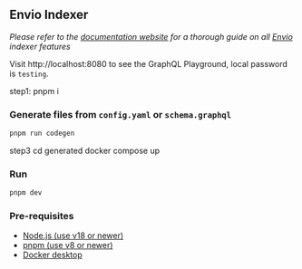 ## Envio Indexer

*Please refer to the [documentation website](https://docs.envio.dev) for a thorough guide on all [Envio](https://envio.dev) indexer features*

Visit http://localhost:8080 to see the GraphQL Playground, local password is `testing`.

step1: pnpm i


### Generate files from `config.yaml` or `schema.graphql`

```bash
pnpm run codegen
```

step3 cd generated
docker compose up

### Run

```bash
pnpm dev
```
<!-- TUI_OFF=true pnpm start -->


### Pre-requisites

- [Node.js (use v18 or newer)](https://nodejs.org/en/download/current)
- [pnpm (use v8 or newer)](https://pnpm.io/installation)
- [Docker desktop](https://www.docker.com/products/docker-desktop/)
